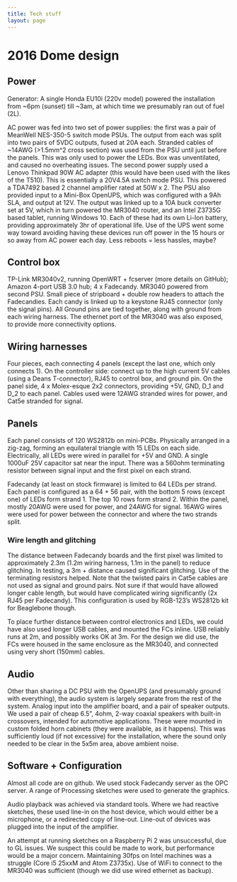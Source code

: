 ```yaml
---
title: Tech stuff
layout: page
---
```


# 2016 Dome design

## Power

Generator: A single Honda EU10i (220v model) powered the installation from ~6pm (sunset) till ~3am, at which time we presumably ran out of fuel (2L). 

AC power was fed into two set of power supplies: the first was a pair of MeanWell NES-350-5 switch mode PSUs. The output from each was split into two pairs of 5VDC outputs, fused at 20A each. Stranded cables of ~14AWG (>1.5mm^2 cross section) was used from the PSU until just before the panels. This was only used to power the LEDs. Box was unventilated, and caused no overheating issues. The second power supply used a Lenovo Thinkpad 90W AC adapter (this would have been used with the likes of the T510). This is essentially a 20V4.5A switch mode PSU. This powered a TDA7492 based 2 channel amplifier rated at 50W x 2. The PSU also provided input to a Mini-Box OpenUPS, which was configured with a 9Ah SLA, and output at 12V. The output was linked up to a 10A buck converter set at 5V, which in turn powered the MR3040 router, and an Intel Z3735G based tablet, running Windows 10. Each of these had its own Li-Ion battery, providing approximately 3hr of operational life. Use of the UPS went some way toward avoiding having these devices run off power in the 15 hours or so away from AC power each day. Less reboots = less hassles, maybe?

## Control box

TP-Link MR3040v2, running OpenWRT + fcserver (more details on GitHub); Amazon 4-port USB 3.0 hub; 4 x Fadecandy. MR3040 powered from second PSU. Small piece of stripboard + double row headers to attach the Fadecandies. Each candy is linked up to a keystone RJ45 connector (only the signal pins). All Ground pins are tied together, along with ground from each wiring harness. The ethernet port of the MR3040 was also exposed, to provide more connectivity options. 

## Wiring harnesses

Four pieces, each connecting 4 panels (except the last one, which only connects 1). On the controller side: connect up to the high current 5V cables (using a Deans T-connector), RJ45 to control box, and ground pin. On the panel side, 4 x Molex-esque 2x2 connectors, providing +5V, GND, D_1 and D_2 to each panel. Cables used were 12AWG stranded wires for power, and Cat5e stranded for signal. 

## Panels

Each panel consists of 120 WS2812b on mini-PCBs. Physically arranged in a zig-zag, forming an equilateral triangle with 15 LEDs on each side. Electrically, all LEDs were wired in parallel for +5V and GND. A single 1000uF 25V capacitor sat near the input. There was a 560ohm terminating resistor between signal input and the first pixel on each strand.

Fadecandy (at least on stock firmware) is limited to 64 LEDs per strand. Each panel is configured as a 64 + 56 pair, with the bottom 5 rows (except one) of LEDs form strand 1. The top 10 rows form strand 2. Within the panel, mostly 20AWG were used for power, and 24AWG for signal. 16AWG wires were used for power between the connector and where the two strands split.

### Wire length and glitching

The distance between Fadecandy boards and the first pixel was limited to approximately 2.3m (1.2m wiring harness, 1.1m in the panel) to reduce glitching. In testing, a 3m + distance caused significant glitching. Use of the terminating resistors helped. Note that the twisted pairs in Cat5e cables are not used as signal and ground pairs. Not sure if that would have allowed longer cable length, but would have complicated wiring significantly (2x RJ45 per Fadecandy). This configuration is used by RGB-123’s WS2812b kit for Beaglebone though.

To place further distance between control electronics and LEDs, we could have also used longer USB cables, and mounted the FCs inline. USB reliably runs at 2m, and possibly works OK at 3m. For the design we did use, the FCs were housed in the same enclosure as the MR3040, and connected using very short (150mm) cables.

## Audio

Other than sharing a DC PSU with the OpenUPS (and presumably ground with everything), the audio system is largely separate from the rest of the system. Analog input into the amplifier board, and a pair of speaker outputs. We used a pair of cheap 6.5”, 4ohm, 2-way coaxial speakers with built-in crossovers, intended for automotive applications. These were mounted in custom folded horn cabinets (they were available, as it happens). This was sufficiently loud (if not excessive) for the installation, where the sound only needed to be clear in the 5x5m area, above ambient noise.

## Software + Configuration

Almost all code are on github. We used stock Fadecandy server as the OPC server. A range of Processing sketches were used to generate the graphics.

Audio playback was achieved via standard tools. Where we had reactive sketches, these used line-in on the host device, which would either be a microphone, or a redirected copy of line-out. Line-out of devices was plugged into the input of the amplifier.

An attempt at running sketches on a Raspberry Pi 2 was unsuccessful, due to GL issues. We suspect this could be made to work, but performance would be a major concern. Maintaining 30fps on Intel machines was a struggle (Core i5 25xxM and Atom Z3735x). Use of WiFi to connect to the MR3040 was sufficient (though we did use wired ethernet as backup).

